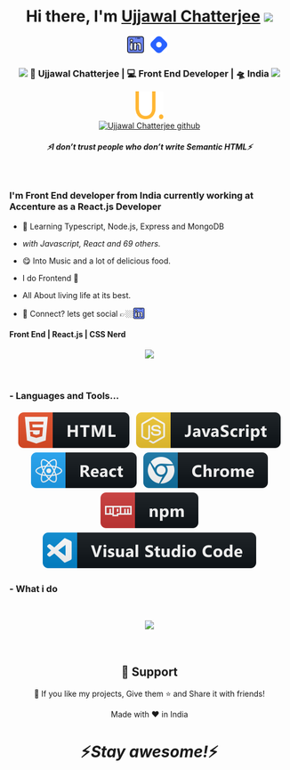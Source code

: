 <div align="center">
   <h1>Hi there, I'm <a href="https://yourdevujjawal.com">Ujjawal Chatterjee</a> <img src="https://media.giphy.com/media/hvRJCLFzcasrR4ia7z/giphy.gif" width="25px"> </h1>
</div>

<p align='center'>
   <a href="https://www.https://www.linkedin.com/in/yourdevujjawal/"><img height="30" src="https://raw.githubusercontent.com/yourdevujjawal/yourdevujjawal/master/linkedin.png?raw=true"></a>&nbsp;&nbsp;
<a href="https://blog.yourdevujjawal.com/"><img height="30" src="https://raw.githubusercontent.com/yourdevujjawal/yourdevujjawal/master/hashnode.png?raw=true"></a>&nbsp;&nbsp;
 </p>

<div align="center">
<h3><img src="https://media.giphy.com/media/WUlplcMpOCEmTGBtBW/giphy.gif" width="30"> 🙎 Ujjawal Chatterjee | 💻 Front End Developer | 🛸 India <img src="https://media.giphy.com/media/WUlplcMpOCEmTGBtBW/giphy.gif" width="30"></h3>
</div>

<p align="center">
   <a href="https://www.yourdevujjawal.com"><img alt="Portfolio Link" src="https://raw.githubusercontent.com/yourdevujjawal/yourdevujjawal/master/svg/social/portfolio.svg" height="50" width="50"></a>
   <br>
   <a href="https://visitor-badge.glitch.me/badge?page_id=yourdevujjawal.yourdevujjawal"> <img alt="Ujjawal Chatterjee github" src="https://visitor-badge.glitch.me/badge?page_id=yourdevujjawal.yourdevujjawal"> </a>
 </p>
 
 <h5 align="center">
   <i>⚡️I don’t trust people who don’t write Semantic HTML⚡️</i>
  </h5>
 
 
<br />

<p align="center">
  <h3> I'm Front End developer from India currently working at Accenture as a React.js Developer</h3>
</p>

- 🥀 Learning Typescript, Node.js, Express and MongoDB

- <i>with Javascript, React and 69 others.</i>

- 😋 Into Music and a lot of delicious food.

- I do Frontend 💖

- All About living life at its best.

- 💬 Connect? lets get social 👉🏼[<img src="https://raw.githubusercontent.com/yourdevujjawal/yourdevujjawal/master/linkedin.png?raw=true" width="20" style="vertical-align:bottom">](https://linkedin.com/in/yourdevujjawal)

 <p align="center">
  <h4> Front End | React.js | CSS Nerd </h4>
   </p>

<!--  -->

<p align="center" >
<a href="https://github.com/anuraghazra/github-readme-stats"> 
    <img  src="https://github-readme-stats.vercel.app/api?username=yourdevujjawal&&show_icons=true&theme=radical"/>
  </a>

</p>

<br />

### - Languages and Tools...

<p align="center">
  <!-- For more icons please follow  https://github.com/MikeCodesDotNET/ColoredBadges -->
  <img src="https://raw.githubusercontent.com/yourdevujjawal/yourdevujjawal/master/svg/dev/languages/html.svg" alt="html" style="vertical-align:top; margin:4px">    
  <img src="https://raw.githubusercontent.com/yourdevujjawal/yourdevujjawal/master/svg/dev/languages/js.svg" alt="js" style="vertical-align:top; margin:4px">
  <img src="https://raw.githubusercontent.com/yourdevujjawal/yourdevujjawal/master/svg/dev/frameworks/react.svg" alt="react" style="vertical-align:top; margin:4px">
  <img src="https://raw.githubusercontent.com/yourdevujjawal/yourdevujjawal/master/svg/dev/misc/chrome.svg" alt="chrome" style="vertical-align:top; margin:4px">
  <img src="https://raw.githubusercontent.com/yourdevujjawal/yourdevujjawal/master/svg/dev/services/npm.svg" alt="npm" style="vertical-align:top; margin:4px">
  <img src="https://raw.githubusercontent.com/yourdevujjawal/yourdevujjawal/master/svg/dev/tools/visualstudio_code.svg" alt="vscode" style="vertical-align:top; margin:4px">
</p>

### - What i do

<br />

<p align="center">
   <img src="https://media.giphy.com/media/f9XgHHnPnDjOF1hWpl/giphy.gif" />
   </p>
   
   
<br />

<h2 align="center">🤝 Support</h2>

<p align="center">💙 If you like my projects, Give them ⭐ and Share it with friends!</p>
</p>
<p align="center">Made with ❤️ in India</p>

<h1 align='center'>⚡️<i>Stay awesome!</i>⚡️</h1>
